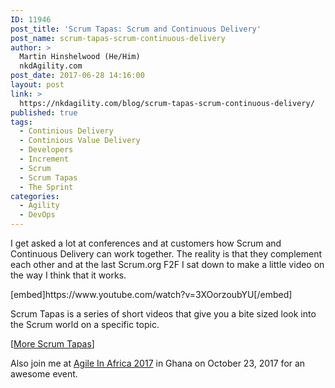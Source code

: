 ```yaml
---
ID: 11946
post_title: 'Scrum Tapas: Scrum and Continuous Delivery'
post_name: scrum-tapas-scrum-continuous-delivery
author: >
  Martin Hinshelwood (He/Him)
  nkdAgility.com
post_date: 2017-06-28 14:16:00
layout: post
link: >
  https://nkdagility.com/blog/scrum-tapas-scrum-continuous-delivery/
published: true
tags:
  - Continious Delivery
  - Continious Value Delivery
  - Developers
  - Increment
  - Scrum
  - Scrum Tapas
  - The Sprint
categories:
  - Agility
  - DevOps
---
```

<p>I get asked a lot at conferences and at customers how Scrum and Continuous Delivery can work together. The reality is that they complement each other and at the last Scrum.org F2F I sat down to make a little video on the way I think that it works.</p>
<p>[embed]https://www.youtube.com/watch?v=3XOorzoubYU[/embed]</p>
<p>Scrum Tapas is a series of short videos that give you a bite sized look into the Scrum world on a specific topic.</p>
<p>[<a href="https://www.youtube.com/playlist?list=PLgDaZD8y4z0B4s9rR8-LtyA18DurYu-51" target="_blank" rel="noopener noreferrer">More Scrum Tapas</a>]</p>
<p>Also join me at <a href="http://agileinafrica.com/">Agile In Africa 2017</a> in Ghana on October 23, 2017 for an awesome event.</p>